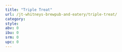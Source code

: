 ```yaml
---
title: "Triple Treat"
url: /jt-whitneys-brewpub-and-eatery/triple-treat/
category: 
style: 
abv: 0
ibu: 0
srm: 0
upc: 0
---
```


